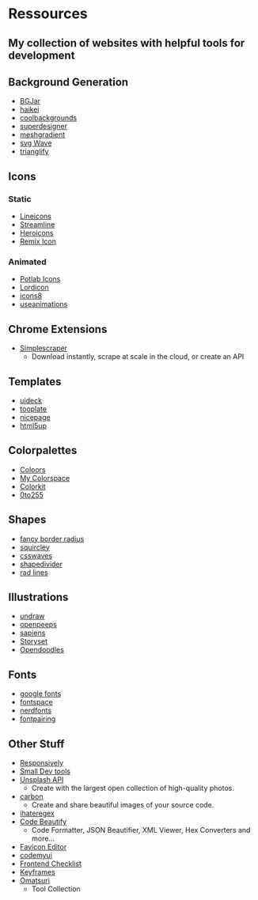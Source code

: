 # Ressources
## My collection of websites with helpful tools for development

## Background Generation
- [BGJar](https://bgjar.com/)
- [haikei](https://app.haikei.app/)
- [coolbackgrounds](https://coolbackgrounds.io/black-background/)
- [superdesigner](https://superdesigner.co/tools/backgrounds?type=side-wave)
- [meshgradient](https://meshgradient.in/)
- [svg Wave](https://svgwave.in/)
- [trianglify](https://trianglify.io/)

## Icons
### Static
- [Lineicons](https://lineicons.com/)
- [Streamline](https://www.streamlinehq.com/icons)
- [Heroicons](https://heroicons.com/)
- [Remix Icon](https://remixicon.com/)
### Animated
- [Potlab Icons](https://potlabicons.com/)
- [Lordicon](https://lordicon.com/)
- [icons8](https://icons8.com/icons/set/popular--animated)
- [useanimations](https://useanimations.com/#explore)

## Chrome Extensions
- [Simplescraper](https://simplescraper.io/)
  - Download instantly, scrape at scale in the cloud, or create an API

## Templates
- [uideck](https://uideck.com/)
- [tooplate](https://www.tooplate.com/free-templates)
- [nicepage](https://nicepage.com/templates)
- [html5up](https://html5up.net/)

## Colorpalettes
- [Coloors](https://coolors.co/generate)
- [My Colorspace](https://mycolor.space/)
- [Colorkit](https://colorkit.io/)
- [0to255](https://0to255.com/)

## Shapes
- [fancy border radius](https://9elements.github.io/fancy-border-radius/#50.100.0.50--.)
- [squircley](https://squircley.app/)
- [csswaves](https://getwaves.io/)
- [shapedivider](https://www.shapedivider.app/)
- [rad lines](https://msurguy.github.io/rad-lines/?qt=42&rn=-2&cv=curveCardinalOpen)

## Illustrations
- [undraw](https://undraw.co/)
- [openpeeps](https://blush.design/)
- [sapiens](https://sapiens.ui8.net/9m3c3s2)
- [Storyset](https://storyset.com/)
- [Opendoodles](https://opendoodles.com/)

## Fonts
- [google fonts](https://fonts.google.com/)
- [fontspace](https://www.fontspace.com/)
- [nerdfonts](https://www.nerdfonts.com/)
- [fontpairing]([https://www.nerdfonts.com/](https://www.fontpair.co/all))

## Other Stuff
- [Responsively](https://responsively.app/)
- [Small Dev tools](https://smalldev.tools/)
- [Unsplash API](https://unsplash.com/developers)
  - Create with the largest open collection of high-quality photos.
- [carbon](https://carbon.now.sh)
  - Create and share beautiful images of your source code.
- [ihateregex](https://ihateregex.io/)
- [Code Beautify](https://codebeautify.org/)
  - Code Formatter, JSON Beautifier, XML Viewer, Hex Converters and more...
- [Favicon Editor](https://www.favicon.cc/)
- [codemyui](https://codemyui.com/)
- [Frontend Checklist](https://frontendchecklist.io/)
- [Keyframes](https://keyframes.app/)
- [Omatsuri](https://omatsuri.app/)
  - Tool Collection



